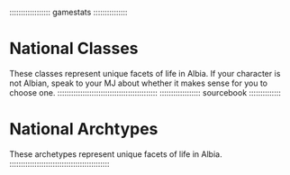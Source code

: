 :::::::::::::::::: gamestats :::::::::::::::
# National Classes

These classes represent unique facets of life in Albia. If your character is not Albian, speak to your MJ about whether
it makes sense for you to choose one.
::::::::::::::::::::::::::::::::::::::::::::
:::::::::::::::::: sourcebook ::::::::::::::
# National Archtypes

These archetypes represent unique facets of life in Albia.
::::::::::::::::::::::::::::::::::::::::::::
